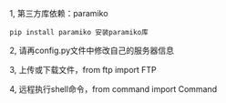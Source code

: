 
1,  第三方库依赖：paramiko

    pip install paramiko 安装paramiko库


2,  请再config.py文件中修改自己的服务器信息



3,  上传或下载文件，from ftp import FTP



4,  远程执行shell命令，from command import Command
